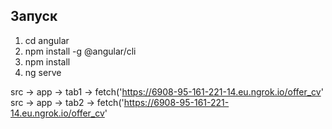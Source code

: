 
## Запуск

1. cd angular
2. npm install -g @angular/cli
3. npm install
4. ng serve

src -> app -> tab1 -> fetch('https://6908-95-161-221-14.eu.ngrok.io/offer_cv'
src -> app -> tab2 -> fetch('https://6908-95-161-221-14.eu.ngrok.io/offer_cv'
